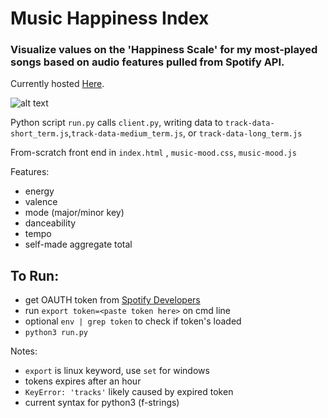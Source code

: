 # Music Happiness Index

### Visualize values on the 'Happiness Scale' for my most-played songs based on audio features pulled from Spotify API.

Currently hosted [Here](https://jamessoole.github.io/music-happiness-index/index.html).

![alt text](https://github.com/jamessoole/music-happiness-index/blob/master/preview-image-both.png?raw=true)


Python script `run.py` calls `client.py`, writing data to `track-data-short_term.js`,`track-data-medium_term.js`, or `track-data-long_term.js`

From-scratch front end in `index.html` , `music-mood.css`, `music-mood.js`

Features: 
- energy
- valence
- mode (major/minor key)
- danceability
- tempo
- self-made aggregate total


## To Run:
- get OAUTH token from [Spotify Developers](https://developer.spotify.com/console/get-current-user-top-artists-and-tracks/)
- run `export token=<paste token here>` on cmd line
- optional `env | grep token` to check if token's loaded
- `python3 run.py`

Notes:
- `export` is linux keyword, use `set` for windows
- tokens expires after an hour
- `KeyError: 'tracks'` likely caused by expired token
- current syntax for python3 (f-strings)
